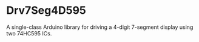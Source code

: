 # Drv7Seg4D595
A single-class Arduino library for driving a 4-digit 7-segment display using two 74HC595 ICs.
